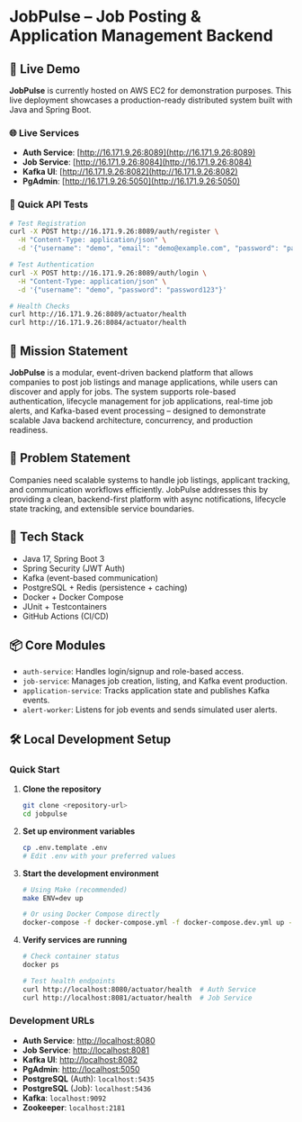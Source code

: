 # JobPulse – Job Posting & Application Management Backend

## 🎯 Live Demo
**JobPulse** is currently hosted on AWS EC2 for demonstration purposes. This live deployment showcases a production-ready distributed system built with Java and Spring Boot.

### 🌐 Live Services
- **Auth Service**: [http://16.171.9.26:8089](http://16.171.9.26:8089)
- **Job Service**: [http://16.171.9.26:8084](http://16.171.9.26:8084)
- **Kafka UI**: [http://16.171.9.26:8082](http://16.171.9.26:8082)
- **PgAdmin**: [http://16.171.9.26:5050](http://16.171.9.26:5050)

### 🔗 Quick API Tests
```bash
# Test Registration
curl -X POST http://16.171.9.26:8089/auth/register \
  -H "Content-Type: application/json" \
  -d '{"username": "demo", "email": "demo@example.com", "password": "password123"}'

# Test Authentication
curl -X POST http://16.171.9.26:8089/auth/login \
  -H "Content-Type: application/json" \
  -d '{"username": "demo", "password": "password123"}'

# Health Checks
curl http://16.171.9.26:8089/actuator/health
curl http://16.171.9.26:8084/actuator/health
```

## 🚀 Mission Statement
**JobPulse** is a modular, event-driven backend platform that allows companies to post job listings and manage applications, while users can discover and apply for jobs. The system supports role-based authentication, lifecycle management for job applications, real-time job alerts, and Kafka-based event processing – designed to demonstrate scalable Java backend architecture, concurrency, and production readiness.

## 📌 Problem Statement
Companies need scalable systems to handle job listings, applicant tracking, and communication workflows efficiently. JobPulse addresses this by providing a clean, backend-first platform with async notifications, lifecycle state tracking, and extensible service boundaries.

## 🧠 Tech Stack
- Java 17, Spring Boot 3
- Spring Security (JWT Auth)
- Kafka (event-based communication)
- PostgreSQL + Redis (persistence + caching)
- Docker + Docker Compose
- JUnit + Testcontainers
- GitHub Actions (CI/CD)

## 📦 Core Modules
- `auth-service`: Handles login/signup and role-based access.
- `job-service`: Manages job creation, listing, and Kafka event production.
- `application-service`: Tracks application state and publishes Kafka events.
- `alert-worker`: Listens for job events and sends simulated user alerts.

## 🛠️ Local Development Setup

### Quick Start
1. **Clone the repository**
   ```bash
   git clone <repository-url>
   cd jobpulse
   ```

2. **Set up environment variables**
   ```bash
   cp .env.template .env
   # Edit .env with your preferred values
   ```

3. **Start the development environment**
   ```bash
   # Using Make (recommended)
   make ENV=dev up
   
   # Or using Docker Compose directly
   docker-compose -f docker-compose.yml -f docker-compose.dev.yml up -d
   ```

4. **Verify services are running**
   ```bash
   # Check container status
   docker ps
   
   # Test health endpoints
   curl http://localhost:8080/actuator/health  # Auth Service
   curl http://localhost:8081/actuator/health  # Job Service
   ```

### Development URLs
- **Auth Service**: [http://localhost:8080](http://localhost:8080)
- **Job Service**: [http://localhost:8081](http://localhost:8081)
- **Kafka UI**: [http://localhost:8082](http://localhost:8082)
- **PgAdmin**: [http://localhost:5050](http://localhost:5050)
- **PostgreSQL** (Auth): `localhost:5435`
- **PostgreSQL** (Job): `localhost:5436`
- **Kafka**: `localhost:9092`
- **Zookeeper**: `localhost:2181`
